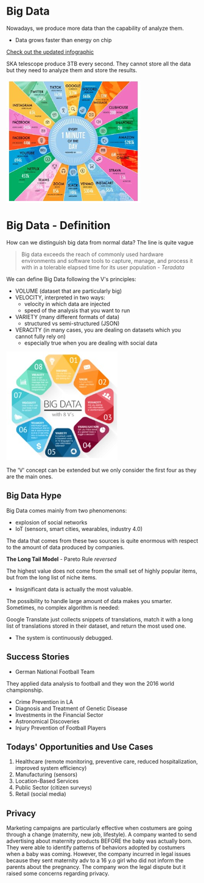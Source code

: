 # Big Data

Nowadays, we produce more data than the capability of analyze them.

- Data grows faster than energy on chip

[Check out the updated infographic](https://www.domo.com/learn/infographic/data-never-sleeps-9)

SKA telescope produce 3TB every second. 
They cannot store all the data but they need to analyze them and store the results.

![](domo.jpg)

# Big Data - Definition

How can we distinguish big data from normal data?
The line is quite vague


>Big data exceeds the reach of commonly used hardware environments and software tools to capture, manage, and process it with in a tolerable elapsed time for its user population
> *- Teradata*

We can define Big Data following the V's principles:

- VOLUME (dataset that are particularly big)
- VELOCITY, interpreted in two ways:
    - velocity in which data are injected 
    - speed of the analysis that you want to run
- VARIETY (many different formats of data)
    - structured vs semi-structured (JSON)
- VERACITY (in many cases, you are dealing on datasets which you cannot fully rely on)
    - especially true when you are dealing with social data 

![](datav.jpg)

The 'V' concept can be extended but we only consider the first four as they are the main ones.

## Big Data Hype

Big Data comes mainly from two phenomenons:

- explosion of social networks
- IoT (sensors, smart cities, wearables, industry 4.0)

The data that comes from these two sources is quite enormous with respect to the amount of data produced by companies. 

**The Long Tail Model** - Pareto Rule *reversed*

The highest value does not come from the small set of highly popular items, but from the long list of niche items.

- Insignificant data is actually the most valuable.

The possibility to handle large amount of data makes you smarter. Sometimes, no complex algorithm is needed:

Google Translate just collects snippets of translations, match it with a long list of translations stored in their dataset, and return the most used one.

- The system is continuously debugged.

## Success Stories

- German National Football Team

They applied data analysis to football and they won the 2016 world championship.

- Crime Prevention in LA
- Diagnosis and Treatment of Genetic Disease 
- Investments in the Financial Sector
- Astronomical Discoveries
- Injury Prevention of Football Players

## Todays' Opportunities and Use Cases

1. Healthcare (remote monitoring, preventive care, reduced hospitalization, improved system efficiency)
2. Manufacturing (sensors)
3. Location-Based Services
4. Public Sector (citizen surveys)
5. Retail (social media)

## Privacy

Marketing campaigns are particularly effective when costumers are going through a change (maternity, new job, lifestyle).
A company wanted to send advertising about maternity products BEFORE the baby was actually born. They were able to identify patterns of behaviors adopted by costumers when a baby was coming. 
However, the company incurred in legal issues because they sent maternity adv to a 16 y.o girl who did not inform the parents about the pregnancy.
The company won the legal dispute but it raised some concerns regarding privacy. 
